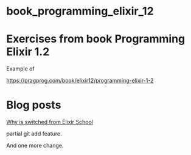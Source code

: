 # book_programming_elixir_12

# Exercises from book Programming Elixir 1.2

Example of

https://pragprog.com/book/elixir12/programming-elixir-1-2

# Blog posts

[Why is switched from Elixir School](http://blog.tentamen.eu/elixir-learning-path/)

partial git add feature.

And one more change.
